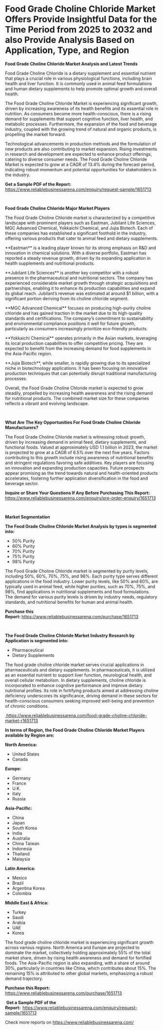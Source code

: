 <p><h1>Food Grade Choline Chloride Market Offers Provide Insightful Data for the Time Period from 2025 to 2032 and also Provide Analysis Based on Application, Type, and Region</h1></p><p><strong>Food Grade Choline Chloride Market Analysis and Latest Trends</strong></p>
<p><p>Food Grade Choline Chloride is a dietary supplement and essential nutrient that plays a crucial role in various physiological functions, including brain health and liver function. It is commonly used in animal feed formulations and human dietary supplements to help promote optimal growth and overall health.</p><p>The Food Grade Choline Chloride Market is experiencing significant growth, driven by increasing awareness of its health benefits and its essential role in nutrition. As consumers become more health-conscious, there is a rising demand for supplements that support cognitive function, liver health, and metabolic processes. Furthermore, the expansion of the food and beverage industry, coupled with the growing trend of natural and organic products, is propelling the market forward.</p><p>Technological advancements in production methods and the formulation of new products are also contributing to market expansion. Rising investments in research and development are expected to enhance product offerings, catering to diverse consumer needs. The Food Grade Choline Chloride Market is expected to grow at a CAGR of 13.4% during the forecast period, indicating robust momentum and potential opportunities for stakeholders in the industry.</p></p>
<p><strong>Get a Sample PDF of the Report:&nbsp;</strong> <a href="https://www.reliablebusinessarena.com/enquiry/request-sample/1651713?utm_campaign=3163&utm_medium=2&utm_source=Github&utm_content=ia&utm_term=23032025&utm_id=food-grade-choline-chloride">https://www.reliablebusinessarena.com/enquiry/request-sample/1651713</a></p>
<p>&nbsp;</p>
<p><strong>Food Grade Choline Chloride Major Market Players</strong></p>
<p><p>The Food Grade Choline Chloride market is characterized by a competitive landscape with prominent players such as Eastman, Jubilant Life Sciences, MGC Advanced Chemical, Yokkaichi Chemical, and Jujia Biotech. Each of these companies has established a significant foothold in the industry, offering various products that cater to animal feed and dietary supplements.</p><p>**Eastman** is a leading player known for its strong emphasis on R&D and innovation in chemical solutions. With a diverse portfolio, Eastman has reported a steady revenue growth, driven by its expanding application in health supplements and nutritional products. </p><p>**Jubilant Life Sciences** is another key competitor with a robust presence in the pharmaceutical and nutritional sectors. The company has experienced considerable market growth through strategic acquisitions and partnerships, enabling it to enhance its production capabilities and expand its global reach. Jubilant’s revenue was estimated at around $1 billion, with a significant portion deriving from its choline chloride segment.</p><p>**MGC Advanced Chemical** focuses on producing high-purity choline chloride and has gained traction in the market due to its high-quality standards and certifications. The company’s commitment to sustainability and environmental compliance positions it well for future growth, particularly as consumers increasingly prioritize eco-friendly products.</p><p>**Yokkaichi Chemical** operates primarily in the Asian markets, leveraging its local production capabilities to offer competitive pricing. They are expected to benefit from the increasing demand for food supplements in the Asia-Pacific region.</p><p>**Jujia Biotech**, while smaller, is rapidly growing due to its specialized niche in biotechnology applications. It has been focusing on innovative production techniques that can potentially disrupt traditional manufacturing processes.</p><p>Overall, the Food Grade Choline Chloride market is expected to grow steadily, propelled by increasing health awareness and the rising demand for nutritional products. The combined market size for these companies reflects a vibrant and evolving landscape.</p></p>
<p>&nbsp;</p>
<p><strong>What Are The Key Opportunities For Food Grade Choline Chloride Manufacturers?</strong></p>
<p><p>The Food Grade Choline Chloride market is witnessing robust growth, driven by increasing demand in animal feed, dietary supplements, and functional foods. Valued at approximately USD 1.1 billion in 2023, the market is projected to grow at a CAGR of 6.5% over the next five years. Factors contributing to this growth include rising awareness of nutritional benefits and stringent regulations favoring safe additives. Key players are focusing on innovation and expanding production capacities. Future prospects appear promising as the trend towards natural and health-oriented products accelerates, fostering further application diversification in the food and beverage sector.</p></p>
<p><strong>Inquire or Share Your Questions If Any Before Purchasing This Report:</strong> <a href="https://www.reliablebusinessarena.com/enquiry/pre-order-enquiry/1651713?utm_campaign=3163&utm_medium=2&utm_source=Github&utm_content=ia&utm_term=23032025&utm_id=food-grade-choline-chloride">https://www.reliablebusinessarena.com/enquiry/pre-order-enquiry/1651713</a></p>
<p>&nbsp;</p>
<p><strong>Market Segmentation</strong></p>
<p><strong>The Food Grade Choline Chloride Market Analysis by types is segmented into:</strong></p>
<p><ul><li>50% Purity</li><li>60% Purity</li><li>70% Purity</li><li>75% Purity</li><li>98% Purity</li></ul></p>
<p><p>The Food Grade Choline Chloride market is segmented by purity levels, including 50%, 60%, 70%, 75%, and 98%. Each purity type serves different applications in the food industry. Lower purity levels, like 50% and 60%, are typically used in animal feed, while higher purities, such as 70%, 75%, and 98%, find applications in nutritional supplements and food formulations. The demand for various purity levels is driven by industry needs, regulatory standards, and nutritional benefits for human and animal health.</p></p>
<p><strong>Purchase this Report:&nbsp;</strong><a href="https://www.reliablebusinessarena.com/purchase/1651713?utm_campaign=3163&utm_medium=2&utm_source=Github&utm_content=ia&utm_term=23032025&utm_id=food-grade-choline-chloride">https://www.reliablebusinessarena.com/purchase/1651713</a></p>
<p>&nbsp;</p>
<p><strong>The Food Grade Choline Chloride Market Industry Research by Application is segmented into:</strong></p>
<p><ul><li>Pharmaceutical</li><li>Dietary Supplements</li></ul></p>
<p><p>The food grade choline chloride market serves crucial applications in pharmaceuticals and dietary supplements. In pharmaceuticals, it is utilized as an essential nutrient to support liver function, neurological health, and overall cellular metabolism. In dietary supplements, choline chloride is incorporated to enhance cognitive performance and improve dietary nutritional profiles. Its role in fortifying products aimed at addressing choline deficiency underscores its significance, driving demand in these sectors for health-conscious consumers seeking improved well-being and prevention of chronic conditions.</p></p>
<p><a href="https://www.reliablebusinessarena.com/food-grade-choline-chloride-market-r1651713?utm_campaign=3163&utm_medium=2&utm_source=Github&utm_content=ia&utm_term=23032025&utm_id=food-grade-choline-chloride">&nbsp;https://www.reliablebusinessarena.com/food-grade-choline-chloride-market-r1651713</a></p>
<p><strong>In terms of Region, the Food Grade Choline Chloride Market Players available by Region are:</strong></p>
<p>
    <p> <strong> North America: </strong>
        <ul>
            <li>United States</li>
            <li>Canada</li>
        </ul>
        </p> 
    <p> <strong> Europe: </strong>
        <ul>
            <li>Germany</li>
            <li>France</li>
            <li>U.K.</li>
            <li>Italy</li>
            <li>Russia</li>
        </ul>
        </p> 
    <p> <strong> Asia-Pacific: </strong>
        <ul>
            <li>China</li>
            <li>Japan</li>
            <li>South Korea</li>
            <li>India</li>
            <li>Australia</li>
            <li>China Taiwan</li>
            <li>Indonesia</li>
            <li>Thailand</li>
            <li>Malaysia</li>
        </ul>
        </p> 
    <p> <strong> Latin America: </strong>
        <ul>
            <li>Mexico</li>
            <li>Brazil</li>
            <li>Argentina Korea</li>
            <li>Colombia</li>
        </ul>
        </p> 
    <p> <strong> Middle East & Africa: </strong>
        <ul>
            <li>Turkey</li>
            <li>Saudi</li>
            <li>Arabia</li>
            <li>UAE</li>
            <li>Korea</li>
        </ul>
    </p>
    </p>
<p><p>The food grade choline chloride market is experiencing significant growth across various regions. North America and Europe are projected to dominate the market, collectively holding approximately 55% of the total market share, driven by rising health awareness and demand for fortified foods. The Asia-Pacific region is also expanding, with a share of around 30%, particularly in countries like China, which contributes about 15%. The remaining 15% is attributed to other global markets, emphasizing a robust demand trajectory.</p></p>
<p><strong>Purchase this Report: </strong><a href="https://www.reliablebusinessarena.com/purchase/1651713?utm_campaign=3163&utm_medium=2&utm_source=Github&utm_content=ia&utm_term=23032025&utm_id=food-grade-choline-chloride">https://www.reliablebusinessarena.com/purchase/1651713</a></p>
<p>&nbsp;<strong>Get a Sample PDF of the Report:&nbsp;&nbsp;</strong><a href="https://www.reliablebusinessarena.com/enquiry/request-sample/1651713?utm_campaign=3163&utm_medium=2&utm_source=Github&utm_content=ia&utm_term=23032025&utm_id=food-grade-choline-chloride">https://www.reliablebusinessarena.com/enquiry/request-sample/1651713</a></p>
<p><strong></strong></p>
<p>Check more reports on <a href="https://www.reliablebusinessarena.com/?utm_campaign=3163&utm_medium=2&utm_source=Github&utm_content=ia&utm_term=23032025&utm_id=food-grade-choline-chloride">https://www.reliablebusinessarena.com/</a></p>